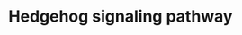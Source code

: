---
annotations:
- id: PW:0000122
  parent: signaling pathway
  type: Pathway Ontology
  value: Hedgehog signaling pathway
- id: PW:0000650
  parent: signaling pathway
  type: Pathway Ontology
  value: signaling pathway pertinent to development
- id: PW:0000003
  parent: signaling pathway
  type: Pathway Ontology
  value: signaling pathway
authors:
- Khanspers
- AlexanderPico
- Eweitz
citedin:
- link: PMC9099719
  title: Tumour Stem Cells in Breast Cancer (2022)
communities:
- CPTAC
description: 'In the absence of the Hh ligand, the receptor PTCH (Patched) acts to
  prevent high expression and activity of SMO (Smoothened). When Hh is bound, the
  repression of SMO is relieved which leads to activation of the GLI transcription
  factors: activators Gli1 and Gli2 and repressor Gli3. Activated GLI then controls
  the transcription of hedgehog target genes.  Pathway adapted from [http://www.genome.jp/kegg-bin/show_pathway?hsa04340
  KEGG]'
last-edited: 2021-05-22
ndex: 19fc6e9e-8b6a-11eb-9e72-0ac135e8bacf
organisms:
- Homo sapiens
redirect_from:
- /index.php/Pathway:WP4249
- /instance/WP4249
- /instance/WP4249_r117749
revision: r117749
schema-jsonld:
- '@context': https://schema.org/
  '@id': https://wikipathways.github.io/pathways/WP4249.html
  '@type': Dataset
  creator:
    '@type': Organization
    name: WikiPathways
  description: 'In the absence of the Hh ligand, the receptor PTCH (Patched) acts
    to prevent high expression and activity of SMO (Smoothened). When Hh is bound,
    the repression of SMO is relieved which leads to activation of the GLI transcription
    factors: activators Gli1 and Gli2 and repressor Gli3. Activated GLI then controls
    the transcription of hedgehog target genes.  Pathway adapted from [http://www.genome.jp/kegg-bin/show_pathway?hsa04340
    KEGG]'
  keywords:
  - ARRB1
  - ARRB2
  - BCL2
  - BOC
  - CCND1
  - CCND2
  - CDON
  - CSNK1A1
  - CSNK1A1L
  - CSNK1D
  - CSNK1E
  - CSNK1G1
  - CSNK1G2
  - CSNK1G3
  - CUL3
  - DHH
  - EVC
  - EVC2
  - FBXL17
  - GAS1
  - GLI1
  - GLI2
  - GLI3
  - GPR161
  - GRK2
  - GRK3
  - HHIP
  - IHH
  - KIF3A
  - KIF7
  - LRP2
  - PRKACA
  - PRKACB
  - PRKACG
  - PTCH1
  - PTCH2
  - SHH
  - SMO
  - SMURF1
  - SMURF2
  - SPOP
  - SPOPL
  - SUFU
  license: CC0
  name: Hedgehog signaling pathway
seo: CreativeWork
title: Hedgehog signaling pathway
wpid: WP4249
---